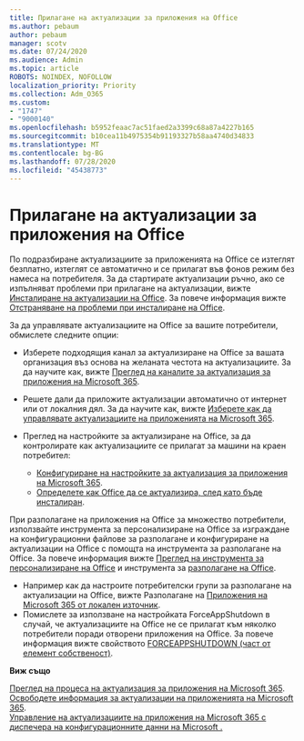 ```yaml
---
title: Прилагане на актуализации за приложения на Office
ms.author: pebaum
author: pebaum
manager: scotv
ms.date: 07/24/2020
ms.audience: Admin
ms.topic: article
ROBOTS: NOINDEX, NOFOLLOW
localization_priority: Priority
ms.collection: Adm_O365
ms.custom:
- "1747"
- "9000140"
ms.openlocfilehash: b5952feaac7ac51faed2a3399c68a87a4227b165
ms.sourcegitcommit: b10cea11b4975354b91193327b58aa4740d34833
ms.translationtype: MT
ms.contentlocale: bg-BG
ms.lasthandoff: 07/28/2020
ms.locfileid: "45438773"
---
```

# <a name="apply-updates-for-office-apps"></a>Прилагане на актуализации за приложения на Office

По подразбиране актуализациите за приложенията на Office се изтеглят безплатно, изтеглят се автоматично и се прилагат във фонов режим без намеса на потребителя. За да стартирате актуализации ръчно, ако се изпълняват проблеми при прилагане на актуализации, вижте [Инсталиране на актуализации на Office](https://support.office.com/article/install-office-updates-2ab296f3-7f03-43a2-8e50-46de917611c5). За повече информация вижте [Отстраняване на проблеми при инсталиране на Office](https://support.microsoft.com/office/troubleshoot-installing-office-35ff2def-e0b2-4dac-9784-4cf212c1f6c2?ui=en-us&rs=en-us&ad=us#O365Plans=signinorgid).

За да управлявате актуализациите на Office за вашите потребители, обмислете следните опции:

- Изберете подходящия канал за актуализиране на Office за вашата организация въз основа на желаната честота на актуализациите. За да научите как, вижте [Преглед на каналите за актуализация за приложения на Microsoft 365](https://docs.microsoft.com/deployoffice/overview-of-update-channels-for-office-365-proplus).

- Решете дали да приложите актуализации автоматично от интернет или от локалния дял. За да научите как, вижте [Изберете как да управлявате актуализациите на приложенията на Microsoft 365](https://docs.microsoft.com/deployoffice/choose-how-to-manage-updates-to-office-365-proplus).

- Преглед на настройките за актуализиране на Office, за да контролирате как актуализациите се прилагат за машини на краен потребител:

    - [Конфигуриране на настройките за актуализация за приложения на Microsoft 365](https://docs.microsoft.com/deployoffice/configure-update-settings-for-office-365-proplus).
    - [Определете как Office да се актуализира, след като бъде инсталиран](https://docs.microsoft.com/deployoffice/configuration-options-for-the-office-2016-deployment-tool#updates-element).

При разполагане на приложения на Office за множество потребители, използвайте инструмента за персонализиране на Office за изграждане на конфигурационни файлове за разполагане и конфигуриране на актуализации на Office с помощта на инструмента за разполагане на Office. За повече информация вижте [Преглед на инструмента за персонализиране на Office](https://docs.microsoft.com/DeployOffice/overview-of-the-office-customization-tool-for-click-to-run) и инструмента за [разполагане на Office](https://go.microsoft.com/fwlink/p/?LinkID=626065).

- Например как да настроите потребителски групи за разполагане на актуализации на Office, вижте Разполагане на [Приложения на Microsoft 365 от локален източник](https://docs.microsoft.com/deployoffice/deploy-office-365-proplus-from-a-local-source).
-   Помислете за използване на настройката ForceAppShutdown в случай, че актуализациите на Office не се прилагат към няколко потребители поради отворени приложения на Office. За повече информация вижте свойството [FORCEAPPSHUTDOWN (част от елемент собственост)](https://docs.microsoft.com/deployoffice/configuration-options-for-the-office-2016-deployment-tool#forceappshutdown-property-part-of-property-element). 

**Виж също**

[Преглед на процеса на актуализация за приложения на Microsoft 365](https://docs.microsoft.com/deployoffice/overview-of-the-update-process-for-office-365-proplus).  
[Освободете информация за актуализации на приложенията на Microsoft 365](https://docs.microsoft.com/officeupdates/release-notes-office365-proplus).  
[Управление на актуализациите на приложения на Microsoft 365 с диспечера на конфигурационните данни на Microsoft .](https://docs.microsoft.com/deployoffice/manage-updates-to-office-365-proplus-with-system-center-configuration-manager)  
